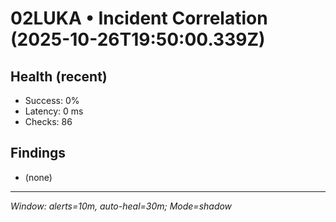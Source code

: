 # 02LUKA • Incident Correlation (2025-10-26T19:50:00.339Z)

## Health (recent)
- Success: 0%
- Latency: 0 ms
- Checks: 86

## Findings
- (none)

---
_Window: alerts=10m, auto-heal=30m; Mode=shadow_